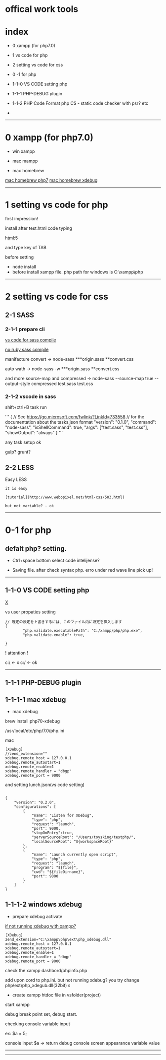 # offical work tools

# index
- 0 xampp (for php7.0)
- 1 vs code for php
- 2 setting vs code for css

- 0 -1 for php 

- 1-1-0 VS CODE setting php
- 1-1-1 PHP-DEBUG plugin

- 1-1-2 
PHP Code Format
php CS - static code checker with psr?
etc


- 


--------------------------------
# 0 xampp (for php7.0)

- win xampp

- mac mampp

- mac homebrew

[mac homebrew php7](http://qiita.com/Arashi/items/42d6f6e40d7d48891fc9)
[mac homebrew xdebug](http://stackoverflow.com/questions/32291215/how-to-setup-x-debug-for-php7-on-mac)








-------------
# 1 setting vs code for php

first impression! 

install after test.html code typing

html:5

and type key of TAB


before setting
- node install
- before install xampp file. php path for windows  is C:\xampp\php


--------------
# 2 setting vs code for css



## 2-1 SASS

### 2-1-1 prepare cli 

[vs code for sass compile](http://celtislab.net/archives/20160303/vscode-node-sass/)

[no ruby sass compile](http://celtislab.net/archives/20160302/node-sass-cl/)


manifacture convert
->
	node-sass ***origin.sass **convert.css


auto wath
->
	node-sass -w ***origin.sass **convert.css

and more source-map and compressed
->
	node-sass --source-map true --output-style compressed  test.sass test.css




### 2-1-2 vscode in sass

shift+ctrl+B task run

'''
{
    // See https://go.microsoft.com/fwlink/?LinkId=733558
    // for the documentation about the tasks.json format
    "version": "0.1.0",
    "command": "node-sass",
    "isShellCommand": true,
    "args": ["test.sass", "test.css"],
    "showOutput": "always"
}
'''

any task setup ok

gulp? grunt?













## 2-2 LESS

Easy LESS

	it is easy

	[tutorial](http://www.webopixel.net/html-css/503.html)

	but not variable? - ok 





-------------
# 0-1 for php

## defalt php? setting.

- Ctrl+space bottom select 
code intelijense?

- Saving file. after check syntax php.
erro under red wave line pick up!




-----------------
## 1-1-0 VS CODE setting php

[X](https://officeyuai.net/%E3%82%B7%E3%82%B9%E3%83%86%E3%83%A0%E9%96%8B%E7%99%BA/vscodewithphpsetting/)

vs user propaties setting

```
// 既定の設定を上書きするには、このファイル内に設定を挿入します
{
        "php.validate.executablePath": "C:/xampp/php/php.exe",
        "php.validate.enable": true,

}

```

! attention !

c:\ <- x
c:/ <- ok




-----------------
## 1-1-1 PHP-DEBUG plugin

## 1-1-1-1 mac xdebug

- mac xdebug

brew install php70-xdebug

/usr/local/etc/php/7.0/php.ini

mac
```
[XDebug]
//zend_extension=""
xdebug.remote_host = 127.0.0.1
xdebug.remote_autostart=1
xdebug.remote_enable=1
xdebug.remote_handler = "dbgp"
xdebug.remote_port = 9000
```

and
setting lunch.json(vs code setting)
```

{
    "version": "0.2.0",
    "configurations": [
        {
            "name": "Listen for XDebug",
            "type": "php",
            "request": "launch",
            "port": 9000,
            "stopOnEntry":true,
            "serverSourceRoot": "/Users/toysking/testphp/",
            "localSourceRoot": "${workspaceRoot}"
        },
        {
            "name": "Launch currently open script",
            "type": "php",
            "request": "launch",
            "program": "${file}",
            "cwd": "${fileDirname}",
            "port": 9000
        }
    ]
}

```

## 1-1-1-2 windows xdebug

- prepare xdebug activate

[if not running xdebug with xampp?](http://gomocool.net/gomokulog/?p=64)

```
[XDebug]
zend_extension="C:\xampp\php\ext\php_xdebug.dll"
xdebug.remote_host = 127.0.0.1
xdebug.remote_autostart=1
xdebug.remote_enable=1
xdebug.remote_handler = "dbgp"
xdebug.remote_port = 9000
```

check the xampp dashbord/phpinfo.php

add upon cord to php.ini. but not running xdebug?
you try change php\ext\php_xdegub.dll(32bit) s




- create xampp htdoc file in vsfolder(project)

start xampp

debug break point set, debug start.

checking console variable input

ex: $a = 5;

console input $a -> return debug console screen appearance variable value












-------------



-------------

